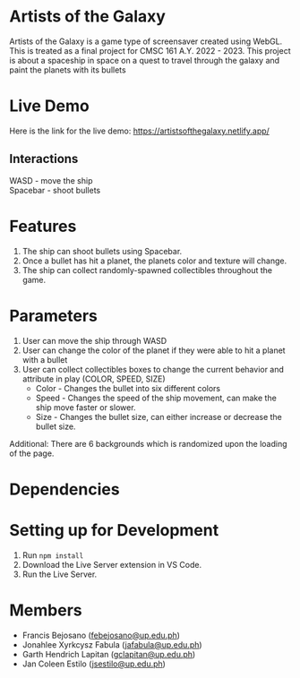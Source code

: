 # Artists of the Galaxy

Artists of the Galaxy is a game type of screensaver created using WebGL. This is treated as a final project for CMSC 161 A.Y. 2022 - 2023. This project is about a spaceship in space on a quest to travel through the galaxy and paint the planets with its bullets

# Live Demo

Here is the link for the live demo: https://artistsofthegalaxy.netlify.app/

## Interactions

WASD - move the ship  
Spacebar - shoot bullets

# Features

1. The ship can shoot bullets using Spacebar.
2. Once a bullet has hit a planet, the planets color and texture will change.
3. The ship can collect randomly-spawned collectibles throughout the game.

# Parameters
1. User can move the ship through WASD
2. User can change the color of the planet if they were able to hit a planet with a bullet
3. User can collect collectibles boxes to change the current behavior and attribute in play (COLOR, SPEED, SIZE)
      * Color - Changes the bullet into six different colors
      * Speed - Changes the speed of the ship movement, can make the ship move faster or slower.
      * Size - Changes the bullet size, can either increase or decrease the bullet size.

Additional: There are 6 backgrounds which is randomized upon the loading of the page.
# Dependencies

# Setting up for Development

1. Run `npm install`
2. Download the Live Server extension in VS Code.
3. Run the Live Server.

# Members

- Francis Bejosano (febejosano@up.edu.ph)
- Jonahlee Xyrkcysz Fabula (jafabula@up.edu.ph)
- Garth Hendrich Lapitan (gclapitan@up.edu.ph)
- Jan Coleen Estilo (jsestilo@up.edu.ph)

